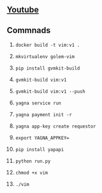 ## [Youtube](https://youtu.be/3FBqp2IiP2E)

## Commnads

1. `docker build -t vim:v1 .`

2. `mkvirtualenv golem-vim`

3. `pip install gvmkit-build`

4. `gvmkit-build vim:v1`

5. `gvmkit-build vim:v1 --push`

6. `yagna service run`

7. `yagna payment init -r`

8. `yagna app-key create requestor`

9. `export YAGNA_APPKEY=`

10. `pip install yapapi`

10. `python run.py`

11. `chmod +x vim`

12. `./vim`
